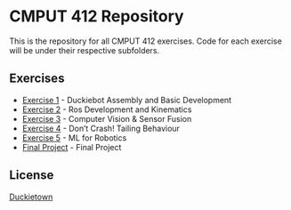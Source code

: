 # CMPUT 412 Repository

This is the repository for all CMPUT 412 exercises. Code for each exercise will be under their respective subfolders.

## Exercises

* [Exercise 1](https://github.com/marcus65001/cmput412/tree/main/exercise1) - Duckiebot Assembly and Basic Development
* [Exercise 2](https://github.com/marcus65001/cmput412/tree/main/exercise2) - Ros Development and Kinematics
* [Exercise 3](https://github.com/marcus65001/c412e3/tree/16628e3a7c974ad8647aa9050c7802ad673ee220) - Computer Vision & Sensor Fusion
* [Exercise 4](https://github.com/marcus65001/c412e4/tree/efb6dade55bb266538e43b14955b83e521c33c62) - Don’t Crash! Tailing Behaviour
* [Exercise 5](https://github.com/marcus65001/cmput412/tree/main/exercise5) - ML for Robotics
* [Final Project](https://github.com/marcus65001/cmput412/tree/main/exercise5) - Final Project

## License

[Duckietown](https://www.duckietown.org/about/sw-license)
